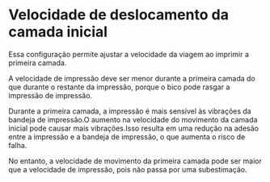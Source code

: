 Velocidade de deslocamento da camada inicial
====
Essa configuração permite ajustar a velocidade da viagem ao imprimir a primeira camada.

A velocidade de impressão deve ser menor durante a primeira camada do que durante o restante da impressão, porque o bico pode rasgar a impressão de impressão.

Durante a primeira camada, a impressão é mais sensível às vibrações da bandeja de impressão.O aumento na velocidade do movimento da camada inicial pode causar mais vibrações.Isso resulta em uma redução na adesão entre a impressão e a bandeja de impressão, o que aumenta o risco de falha.

No entanto, a velocidade de movimento da primeira camada pode ser maior que a velocidade de impressão, pois não passa por uma subestimação.